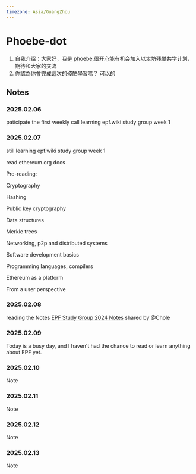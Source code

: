 ```yaml
---
timezone: Asia/GuangZhou
---
```


# Phoebe-dot

1. 自我介绍：大家好，我是 phoebe,很开心能有机会加入以太坊残酷共学计划，期待和大家的交流
2. 你認為你會完成這次的殘酷學習嗎？ 可以的

## Notes

<!-- Content_START -->

### 2025.02.06

paticipate the first weekly call 
learning epf.wiki study group week 1 

### 2025.02.07

still learning epf.wiki study group week 1 

read ethereum.org docs 

Pre-reading:

Cryptography

Hashing

Public key cryptography

Data structures

Merkle trees

Networking, p2p and distributed systems

Software development basics

Programming languages, compilers

Ethereum as a platform

From a user perspective


### 2025.02.08

reading the Notes <a href="https://hackmd.io/@chloezhux/epfsg_notes"> EPF Study Group 2024 Notes</a> shared by @Chole

### 2025.02.09

Today is a busy day, and I haven't had the chance to read or learn anything about EPF yet.

### 2025.02.10

Note

### 2025.02.11

Note

### 2025.02.12

Note

### 2025.02.13

Note

<!-- Content_END -->
